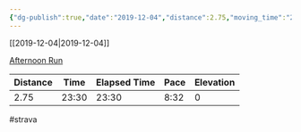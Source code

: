 ```yaml
---
{"dg-publish":true,"date":"2019-12-04","distance":2.75,"moving_time":"23:30","elapsed_time":"23:30","pace":"8:32","total_elevation_gain":0,"url":"https://www.strava.com/activities/2911893176","permalink":"/01-personal/strava/2019-12-04-afternoon-run/","dgPassFrontmatter":true}
---
```



[[2019-12-04\|2019-12-04]]

[Afternoon Run](https://www.strava.com/activities/2911893176)

| Distance | Time  | Elapsed Time | Pace | Elevation |
| -------- | ----- | ------------ | ---- | --------- |
| 2.75     | 23:30 | 23:30        | 8:32 | 0         |




#strava
